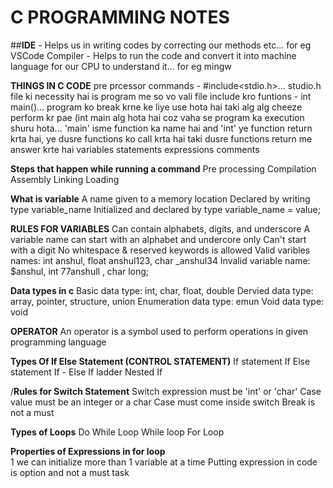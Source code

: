 # C PROGRAMMING NOTES


##**IDE** - Helps us in writing codes by correcting our methods  etc... for eg VSCode
Compiler - Helps to run the code and convert it into machine language for our CPU to understand it... for eg mingw

**THINGS IN C CODE**
pre prcessor commands - #include<stdio.h>... studio.h file ki necessity hai is program me so vo vali file include kro
funtions - int main()... program ko break krne ke liye use hota hai taki alg alg cheeze perform kr pae (int main alg hota hai coz vaha se program ka execution shuru hota... 'main' isme function ka name hai and 'int' ye function return krta hai, ye dusre functions ko call krta hai taki dusre functions return me answer krte hai 
variables
statements
expressions
comments

**Steps that happen while running a command**
Pre processing
Compilation
Assembly
Linking
Loading 

**What is variable**
A name given to a memory location
Declared by writing type variable_name
Initialized and declared by type variable_name = value;

**RULES FOR VARIABLES**
Can contain alphabets, digits, and underscore
A variable  name can start with an alphabet and undercore only
Can't start with a digit
No whitespace & reserved  keywords is allowed
Valid varibles names: int anshul, float anshul123, char _anshul34
Invalid variable name: $anshul, int 77anshull , char long;
 
**Data types in c**
Basic data type: int, char, float, double
Dervied data type: array, pointer, structure, union
Enumeration data type: emun
Void data type: void

**OPERATOR**
An operator is a symbol used  to perform operations in given programming language

**Types Of If Else Statement (CONTROL STATEMENT)**
If statement
If Else statement
If - Else If ladder
Nested If

/**Rules for Switch Statement**
Switch expression must be 'int' or 'char'
Case value must be an integer or a char
Case must come inside switch
Break is not a must

**Types of Loops**
Do While Loop
While loop
For Loop

**Properties of Expressions in for loop**  
1 we can initialize more than 1 variable at a time
Putting expression in code is option and not a must task
